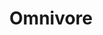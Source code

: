 ---
title: Omnivore
permalink: /Omnivore
type: Class
subclass-of: /DietType
enumeration-member: true
subclass-chain:
  - https://schema.org/Thing
  - https://schema.org/Intangible
  - https://schema.org/Enumeration
class-comment: The omnivore diet.
---